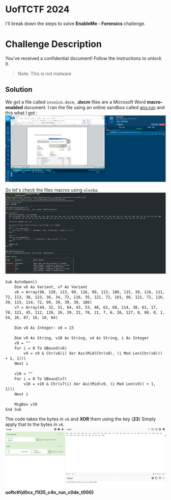 
# UofTCTF 2024

I'll break down the steps to solve **EnableMe - Forensics** challenge.

# Challenge Description

You've received a confidential document! Follow the instructions to unlock it.

>Note: This is not malware

## Solution

We got a file called `invoice.docm`, **.docm** files are a Microsoft Word **macro-enabled** document.
I ran the file using an online sandbox called [any.run](https://app.any.run/tasks/7da2e855-e4d8-4e9b-b449-1fad3cc72ccd) and this what I got :
<img src="https://github.com/HashemSalhi/CTF-Writeups/blob/main/UofTCTF%202024/Forensics/EnableMe/Screenshots/Screenshot.png">

So let's check the files macros using `olevba`.
<img src="https://github.com/HashemSalhi/CTF-Writeups/blob/main/UofTCTF%202024/Forensics/EnableMe/Screenshots/Screenshot1.png">

    Sub AutoOpen()
        Dim v6 As Variant, v7 As Variant
        v6 = Array(98, 120, 113, 99, 116, 99, 113, 108, 115, 39, 116, 111, 72, 113, 38, 123, 36, 34, 72, 116, 35, 121, 72, 101, 98, 121, 72, 116, 39, 115, 114, 72, 99, 39, 39, 39, 106)
        v7 = Array(44, 32, 51, 84, 43, 53, 48, 62, 68, 114, 38, 61, 17, 70, 121, 45, 112, 126, 26, 39, 21, 78, 21, 7, 6, 26, 127, 8, 89, 0, 1, 54, 26, 87, 16, 10, 84)
        
        Dim v8 As Integer: v8 = 23
    
        Dim v9 As String, v10 As String, v4 As String, i As Integer
        v9 = ""
        For i = 0 To UBound(v6)
            v9 = v9 & Chr(v6(i) Xor Asc(Mid(Chr(v8), (i Mod Len(Chr(v8))) + 1, 1)))
        Next i
    
        v10 = ""
        For i = 0 To UBound(v7)
            v10 = v10 & Chr(v7(i) Xor Asc(Mid(v9, (i Mod Len(v9)) + 1, 1)))
        Next i
    
        MsgBox v10
    End Sub


The code takes the bytes in `v6` and **XOR** them using the key (**23**)
Simply apply that to the bytes in `v6`.
<img src="https://github.com/HashemSalhi/CTF-Writeups/blob/main/UofTCTF%202024/Forensics/EnableMe/Screenshots/Screenshot2.png">
**uoftctf{d0cx_f1l35_c4n_run_c0de_t000}**
